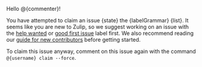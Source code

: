 Hello @{commenter}!

You have attempted to claim an issue {state} the {labelGrammar} {list}. It seems like you are new to Zulip, so we suggest working on an issue with the [help wanted](https://github.com/{repoOwner}/{repoName}/issues?q=is%3Aopen+is%3Aissue+no%3Aassignee+label%3A%22help+wanted%22) or [good first issue](https://github.com/{repoOwner}/{repoName}/issues?q=is%3Aopen+is%3Aissue+no%3Aassignee+label%3A%22good+first+issue%22) label first. We also recommend reading our [guide for new contributors](https://zulip.readthedocs.io/en/latest/overview/contributing.html) before getting started.

To claim this issue anyway, comment on this issue again with the command `@{username} claim --force`.